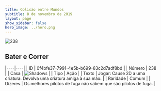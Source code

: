 ```yaml
---
title: Colisão entre Mundos
subtitle: 8 de novembro de 2019
layout: page
show_sidebar: false
hero_image: ../hero.png
---
```


![238](https://cdn.keyforgegame.com/media/card_front/pt/452_238_4VW5QCFHM5QQ_pt.png)

## Bater e Correr

|----|----|
| ID | 0f4bfe37-7991-4e5b-b699-83c2d7adf8bd |
| Número | 238 |
| Casa | ![Shadows](https://archonarcana.com/images/thumb/e/ee/Shadows.png/22px-Shadows.png "Sombras") |
| Tipo | Ação |
| Texto | Jogar: Cause 2D a uma criatura. Devolva uma criatura amiga à sua mão. |
| Raridade | Comum |
| Dizeres | Os melhores pilotos de fuga não sabem  que são pilotos de fuga. |

